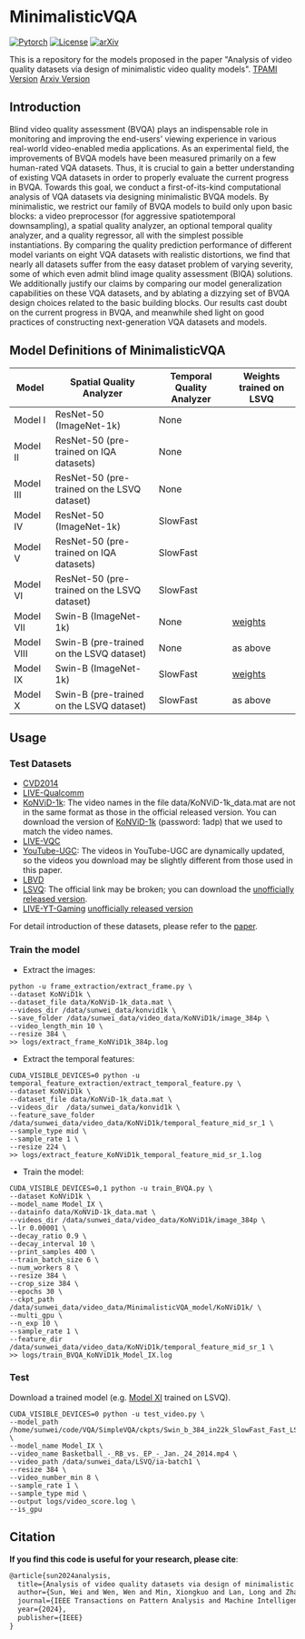 # MinimalisticVQA

[![Pytorch](https://img.shields.io/badge/PyTorch-1.13%2B-brightgree?logo=PyTorch)](https://pytorch.org/)
[![License](https://img.shields.io/badge/License-Apache%202.0-blue.svg)](https://github.com/sunwei925/MinimalisticVQA)
[![arXiv](https://img.shields.io/badge/build-paper-red?logo=arXiv&label=arXiv)](https://arxiv.org/abs/2307.13981)


This is a repository for the models proposed in the paper "Analysis of video quality datasets via design of minimalistic video quality models". [TPAMI Version](https://ieeexplore.ieee.org/abstract/document/10499199) [Arxiv Version](https://arxiv.org/abs/2307.13981)

## Introduction
Blind video quality assessment (BVQA) plays an indispensable role in monitoring and improving the end-users' viewing experience in various real-world video-enabled media applications. As an experimental field, the improvements of BVQA models have been measured primarily on a few human-rated VQA datasets. Thus, it is crucial to gain a better understanding of existing VQA datasets in order to properly evaluate the current progress in BVQA. Towards this goal, we conduct a first-of-its-kind computational analysis of VQA datasets via designing minimalistic BVQA models. By minimalistic, we restrict our family of BVQA models to build only upon basic blocks: a video preprocessor (for aggressive spatiotemporal downsampling), a spatial quality analyzer, an optional temporal quality analyzer, and a quality regressor, all with the simplest possible instantiations. By comparing the quality prediction performance of different model variants on eight VQA datasets with realistic distortions, we find that nearly all datasets suffer from the easy dataset problem of varying severity, some of which even admit blind image quality assessment (BIQA) solutions. We additionally justify our claims by comparing our model generalization capabilities on these VQA datasets, and by ablating a dizzying set of BVQA design choices related to the basic building blocks. Our results cast doubt on the current progress in BVQA, and meanwhile shed light on good practices of constructing next-generation VQA datasets and models.


## Model Definitions of MinimalisticVQA
| Model | Spatial Quality Analyzer | Temporal Quality Analyzer | Weights trained on LSVQ |
| ---- |---- |---- | ---- |
|Model I | ResNet-50 (ImageNet-1k) | None | |
|Model II | ResNet-50 (pre-trained on IQA datasets) | None | |
|Model III | ResNet-50 (pre-trained on the LSVQ dataset) | None | |
|Model IV | ResNet-50 (ImageNet-1k) | SlowFast | |
|Model V | ResNet-50 (pre-trained on IQA datasets) | SlowFast | |
|Model VI | ResNet-50 (pre-trained on the LSVQ dataset) | SlowFast | |
|Model VII | Swin-B (ImageNet-1k) | None | [weights](https://www.dropbox.com/scl/fi/u2l7y5w77j85lq3108ads/MinimalisticVQA_Model_VII_LSVQ.pth?rlkey=y6vgc8cg3m6mbute68e584rus&st=c67j2jbb&dl=0) |
|Model VIII | Swin-B (pre-trained on the LSVQ dataset) | None | as above |
|Model IX | Swin-B (ImageNet-1k) | SlowFast | [weights](https://drive.google.com/file/d/1ap4uM1o2pIbVp_ODZ6kd3el1qOEQnj-k/view?usp=sharing) |
|Model X | Swin-B (pre-trained on the LSVQ dataset) | SlowFast | as above |


## Usage

### Test Datasets

- [CVD2014](https://zenodo.org/records/2646315)
- [LIVE-Qualcomm](https://live.ece.utexas.edu/research/incaptureDatabase/index.html)
- [KoNViD-1k](https://database.mmsp-kn.de/konvid-1k-database.html): The video names in the file data/KoNViD-1k_data.mat are not in the same format as those in the official released version. You can download the version of [KoNViD-1k](https://pan.baidu.com/s/1b3mMP2hHgw_8h1mnNFSNKg) (password: 1adp) that we used to match the video names.
- [LIVE-VQC](https://live.ece.utexas.edu/research/LIVEVQC/index.html)
- [YouTube-UGC](https://media.withyoutube.com/): The videos in YouTube-UGC are dynamically updated, so the videos you download may be slightly different from those used in this paper.
- [LBVD](https://github.com/cpf0079/LBVD)
- [LSVQ](https://github.com/baidut/PatchVQ): The official link may be broken; you can download the [unofficially released version](https://huggingface.co/datasets/teowu/LSVQ-videos). 
- [LIVE-YT-Gaming](https://live.ece.utexas.edu/research/LIVE-YT-Gaming/index.html) [unofficially released version](https://www.dropbox.com/scl/fi/naw09yqrommqbari8mzks/LIVE-YT-Gaming.zip?rlkey=gz556r9ft4zs0oo23f4qc3pqq&st=44k0tfxw&dl=0)

For detail introduction of these datasets, please refer to the [paper](https://arxiv.org/abs/2307.13981).


### Train the model
- Extract the images:
```
python -u frame_extraction/extract_frame.py \
--dataset KoNViD1k \
--dataset_file data/KoNViD-1k_data.mat \
--videos_dir /data/sunwei_data/konvid1k \
--save_folder /data/sunwei_data/video_data/KoNViD1k/image_384p \
--video_length_min 10 \
--resize 384 \
>> logs/extract_frame_KoNViD1k_384p.log
```
- Extract the temporal features:
```
CUDA_VISIBLE_DEVICES=0 python -u temporal_feature_extraction/extract_temporal_feature.py \
--dataset KoNViD1k \
--dataset_file data/KoNViD-1k_data.mat \
--videos_dir  /data/sunwei_data/konvid1k \
--feature_save_folder /data/sunwei_data/video_data/KoNViD1k/temporal_feature_mid_sr_1 \
--sample_type mid \
--sample_rate 1 \
--resize 224 \
>> logs/extract_feature_KoNViD1k_temporal_feature_mid_sr_1.log
```
- Train the model:
```
CUDA_VISIBLE_DEVICES=0,1 python -u train_BVQA.py \
--dataset KoNViD1k \
--model_name Model_IX \
--datainfo data/KoNViD-1k_data.mat \
--videos_dir /data/sunwei_data/video_data/KoNViD1k/image_384p \
--lr 0.00001 \
--decay_ratio 0.9 \
--decay_interval 10 \
--print_samples 400 \
--train_batch_size 6 \
--num_workers 8 \
--resize 384 \
--crop_size 384 \
--epochs 30 \
--ckpt_path /data/sunwei_data/video_data/MinimalisticVQA_model/KoNViD1k/ \
--multi_gpu \
--n_exp 10 \
--sample_rate 1 \
--feature_dir /data/sunwei_data/video_data/KoNViD1k/temporal_feature_mid_sr_1 \
>> logs/train_BVQA_KoNViD1k_Model_IX.log
```



### Test

Download a trained model (e.g. [Model XI](https://drive.google.com/file/d/1ap4uM1o2pIbVp_ODZ6kd3el1qOEQnj-k/view?usp=sharing) trained on LSVQ). 

```
CUDA_VISIBLE_DEVICES=0 python -u test_video.py \
--model_path /home/sunwei/code/VQA/SimpleVQA/ckpts/Swin_b_384_in22k_SlowFast_Fast_LSVQ.pth \
--model_name Model_IX \
--video_name Basketball_-_RB_vs._EP_-_Jan._24_2014.mp4 \
--video_path /data/sunwei_data/LSVQ/ia-batch1 \
--resize 384 \
--video_number_min 8 \
--sample_rate 1 \
--sample_type mid \
--output logs/video_score.log \
--is_gpu
```

## Citation
**If you find this code is useful for your research, please cite**:

```latex
@article{sun2024analysis,
  title={Analysis of video quality datasets via design of minimalistic video quality models},
  author={Sun, Wei and Wen, Wen and Min, Xiongkuo and Lan, Long and Zhai, Guangtao and Ma, Kede},
  journal={IEEE Transactions on Pattern Analysis and Machine Intelligence},
  year={2024},
  publisher={IEEE}
}
```








